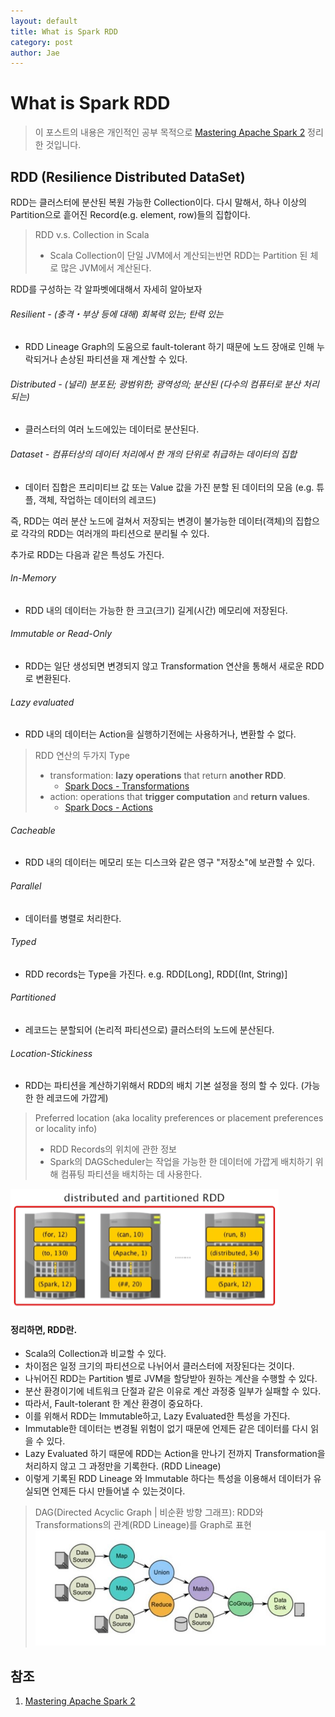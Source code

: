 ```yaml
---
layout: default
title: What is Spark RDD
category: post
author: Jae
---
```


# What is Spark RDD


> 이 포스트의 내용은 개인적인 공부 목적으로 [Mastering Apache Spark 2](https://www.gitbook.com/book/jaceklaskowski/mastering-apache-spark/details) 정리한 것입니다.

## RDD (Resilience Distributed DataSet)

RDD는 클러스터에 분산된 복원 가능한 Collection이다. 다시 말해서, 하나 이상의 Partition으로 흩어진 Record(e.g. element, row)들의 집합이다.

> RDD v.s. Collection in Scala
>
> * Scala Collection이 단일 JVM에서 계산되는반면 RDD는 Partition 된 체로 많은 JVM에서 계산된다.

RDD를 구성하는 각 알파벳에대해서 자세히 알아보자

###### Resilient - (충격・부상 등에 대해) 회복력 있는; 탄력 있는
* RDD Lineage Graph의 도움으로 fault-tolerant 하기 때문에 노드 장애로 인해 누락되거나 손상된 파티션을 재 계산할 수 있다.

###### Distributed - (널리) 분포된; 광범위한; 광역성의; 분산된 (다수의 컴퓨터로 분산 처리되는)
* 클러스터의 여러 노드에있는 데이터로 분산된다.

###### Dataset - 컴퓨터상의 데이터 처리에서 한 개의 단위로 취급하는 데이터의 집합
* 데이터 집합은 프리미티브 값 또는 Value 값을 가진 분할 된 데이터의 모음 (e.g. 튜플, 객체, 작업하는 데이터의 레코드)

즉, RDD는 여러 분산 노드에 걸쳐서 저장되는 변경이 불가능한 데이터(객체)의 집합으로 각각의 RDD는 여러개의 파티션으로 분리될 수 있다.

추가로 RDD는 다음과 같은 특성도 가진다.

###### In-Memory
* RDD 내의 데이터는 가능한 한 크고(크기) 길게(시간) 메모리에 저장된다.

###### Immutable or Read-Only
* RDD는 일단 생성되면 변경되지 않고 Transformation 연산을 통해서 새로운 RDD로 변환된다.

###### Lazy evaluated
* RDD 내의 데이터는 Action을 실행하기전에는 사용하거나, 변환할 수 없다.

> RDD 연산의 두가지 Type
>
> * transformation: **lazy operations** that return **another RDD**.
> 	* [Spark Docs - Transformations](http://spark.apache.org/docs/latest/programming-guide.html#transformations)
> * action: operations that **trigger computation** and **return values**.
> 	* [Spark Docs - Actions](http://spark.apache.org/docs/latest/programming-guide.html#actions)

###### Cacheable
* RDD 내의 데이터는 메모리 또는 디스크와 같은 영구 "저장소"에 보관할 수 있다.

###### Parallel
* 데이터를 병렬로 처리한다.

###### Typed
* RDD records는 Type을 가진다. e.g. RDD[Long], RDD[(Int, String)]

###### Partitioned
* 레코드는 분할되어 (논리적 파티션으로) 클러스터의 노드에 분산된다.

###### Location-Stickiness
* RDD는 파티션을 계산하기위해서 RDD의 배치 기본 설정을 정의 할 수 있다. (가능한 한 레코드에 가깝게)

> Preferred location (aka locality preferences or placement preferences or locality info)
>
> * RDD Records의 위치에 관한 정보
> * Spark의 DAGScheduler는 작업을 가능한 한 데이터에 가깝게 배치하기 위해 컴퓨팅 파티션을 배치하는 데 사용한다.

![distributed-and-partitioned-RDD](/images/posts/what-is-spark-rdd/distributed-and-partitioned-RDD.png)


#### 정리하면, RDD란.

* Scala의 Collection과 비교할 수 있다.
* 차이점은 일정 크기의 파티션으로 나뉘어서 클러스터에 저장된다는 것이다.
* 나뉘어진 RDD는 Partition 별로 JVM을 할당받아 원하는 계산을 수행할 수 있다.
* 분산 환경이기에 네트워크 단절과 같은 이유로 계산 과정중 일부가 실패할 수 있다.
* 따라서, Fault-tolerant 한 계산 환경이 중요하다.
* 이를 위해서 RDD는 Immutable하고, Lazy Evaluated한 특성을 가진다.
* Immutable한 데이터는 변경될 위험이 없기 때문에 언제든 같은 데이터를 다시 읽을 수 있다.
* Lazy Evaluated 하기 때문에 RDD는 Action을 만나기 전까지 Transformation을 처리하지 않고 그 과정만을 기록한다. (RDD Lineage)
* 이렇게 기록된 RDD Lineage 와 Immutable 하다는 특성을 이용해서 데이터가 유실되면 언제든 다시 만들어낼 수 있는것이다.

> DAG(Directed Acyclic Graph | 비순환 방향 그래프): RDD와 Transformations의 관계(RDD Lineage)를 Graph로 표현
> ![DAG](/images/posts/what-is-spark-rdd/DAG.png)



## 참조
1. [Mastering Apache Spark 2](https://www.gitbook.com/book/jaceklaskowski/mastering-apache-spark/details)
